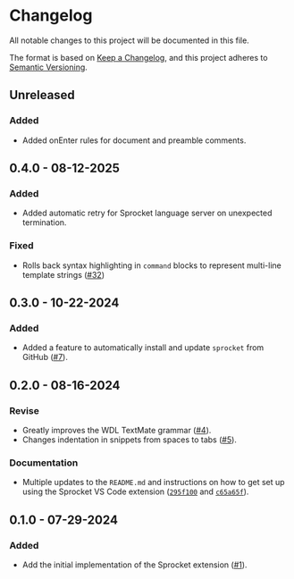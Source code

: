 # Changelog

All notable changes to this project will be documented in this file.

The format is based on [Keep a Changelog](https://keepachangelog.com/en/1.1.0/),
and this project adheres to [Semantic
Versioning](https://semver.org/spec/v2.0.0.html).

## Unreleased

### Added

- Added onEnter rules for document and preamble comments.


## 0.4.0 - 08-12-2025

### Added

- Added automatic retry for Sprocket language server on unexpected termination.

### Fixed

- Rolls back syntax highlighting in `command` blocks to represent multi-line
  template strings
  ([#32](https://github.com/stjude-rust-labs/sprocket-vscode/pull/32))

## 0.3.0 - 10-22-2024

### Added

- Added a feature to automatically install and update `sprocket` from GitHub
  ([#7](https://github.com/stjude-rust-labs/sprocket-vscode/pull/7)).

## 0.2.0 - 08-16-2024

### Revise

- Greatly improves the WDL TextMate grammar
  ([#4](https://github.com/stjude-rust-labs/sprocket-vscode/pull/4)).
- Changes indentation in snippets from spaces to tabs
  ([#5](https://github.com/stjude-rust-labs/sprocket-vscode/pull/5)).

### Documentation

- Multiple updates to the `README.md` and instructions on how to get set up
  using the Sprocket VS Code extension
  ([`295f100`](https://github.com/stjude-rust-labs/sprocket-vscode/commit/295f100194dc577daf044978b562a60ab5e728ae)
  and
  [`c65a65f`](https://github.com/stjude-rust-labs/sprocket-vscode/commit/c65a65f2fd1768d12ae6c6814b6daf29a60311a7)).

## 0.1.0 - 07-29-2024

### Added

- Add the initial implementation of the Sprocket extension
  ([#1](https://github.com/stjude-rust-labs/sprocket-vscode/pull/1)).
